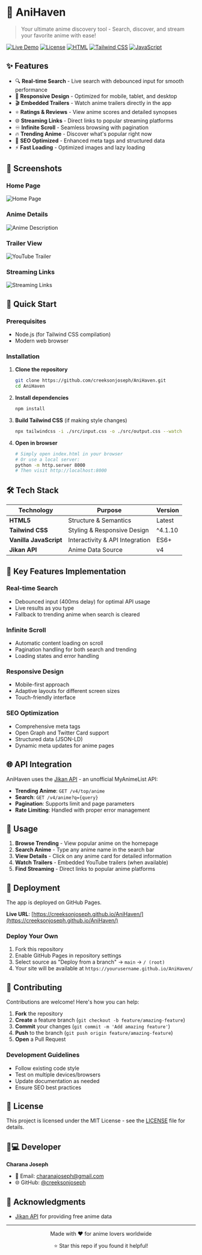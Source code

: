 # 🎌 AniHaven

> Your ultimate anime discovery tool - Search, discover, and stream your favorite anime with ease!

[![Live Demo](https://img.shields.io/badge/Live-Demo-green?style=for-the-badge)](https://creeksonjoseph.github.io/AniHaven/)
[![License](https://img.shields.io/badge/License-MIT-blue?style=for-the-badge)](LICENSE)
[![HTML](https://img.shields.io/badge/HTML5-E34F26?style=for-the-badge&logo=html5&logoColor=white)]()
[![Tailwind CSS](https://img.shields.io/badge/Tailwind_CSS-38B2AC?style=for-the-badge&logo=tailwind-css&logoColor=white)]()
[![JavaScript](https://img.shields.io/badge/JavaScript-F7DF1E?style=for-the-badge&logo=javascript&logoColor=black)]()

## ✨ Features

- 🔍 **Real-time Search** - Live search with debounced input for smooth performance
- 📱 **Responsive Design** - Optimized for mobile, tablet, and desktop
- 🎬 **Embedded Trailers** - Watch anime trailers directly in the app
- ⭐ **Ratings & Reviews** - View anime scores and detailed synopses
- 🌐 **Streaming Links** - Direct links to popular streaming platforms
- ♾️ **Infinite Scroll** - Seamless browsing with pagination
- 🔥 **Trending Anime** - Discover what's popular right now
- 🚀 **SEO Optimized** - Enhanced meta tags and structured data
- ⚡ **Fast Loading** - Optimized images and lazy loading

## 📸 Screenshots

### Home Page

![Home Page](img/home.png)

### Anime Details

![Anime Description](img/description.png)

### Trailer View

![YouTube Trailer](img/youtube.png)

### Streaming Links

![Streaming Links](img/links.png)

## 🚀 Quick Start

### Prerequisites

- Node.js (for Tailwind CSS compilation)
- Modern web browser

### Installation

1. **Clone the repository**

   ```bash
   git clone https://github.com/creeksonjoseph/AniHaven.git
   cd AniHaven
   ```

2. **Install dependencies**

   ```bash
   npm install
   ```

3. **Build Tailwind CSS** (if making style changes)

   ```bash
   npx tailwindcss -i ./src/input.css -o ./src/output.css --watch
   ```

4. **Open in browser**
   ```bash
   # Simply open index.html in your browser
   # Or use a local server:
   python -m http.server 8000
   # Then visit http://localhost:8000
   ```

## 🛠️ Tech Stack

| Technology             | Purpose                         | Version |
| ---------------------- | ------------------------------- | ------- |
| **HTML5**              | Structure & Semantics           | Latest  |
| **Tailwind CSS**       | Styling & Responsive Design     | ^4.1.10 |
| **Vanilla JavaScript** | Interactivity & API Integration | ES6+    |
| **Jikan API**          | Anime Data Source               | v4      |

## 🔧 Key Features Implementation

### Real-time Search

- Debounced input (400ms delay) for optimal API usage
- Live results as you type
- Fallback to trending anime when search is cleared

### Infinite Scroll

- Automatic content loading on scroll
- Pagination handling for both search and trending
- Loading states and error handling

### Responsive Design

- Mobile-first approach
- Adaptive layouts for different screen sizes
- Touch-friendly interface

### SEO Optimization

- Comprehensive meta tags
- Open Graph and Twitter Card support
- Structured data (JSON-LD)
- Dynamic meta updates for anime pages

## 🌐 API Integration

AniHaven uses the [Jikan API](https://jikan.moe/) - an unofficial MyAnimeList API:

- **Trending Anime**: `GET /v4/top/anime`
- **Search**: `GET /v4/anime?q={query}`
- **Pagination**: Supports limit and page parameters
- **Rate Limiting**: Handled with proper error management

## 🎯 Usage

1. **Browse Trending** - View popular anime on the homepage
2. **Search Anime** - Type any anime name in the search bar
3. **View Details** - Click on any anime card for detailed information
4. **Watch Trailers** - Embedded YouTube trailers (when available)
5. **Find Streaming** - Direct links to popular anime platforms

## 🚀 Deployment

The app is deployed on GitHub Pages.

**Live URL**: [https://creeksonjoseph.github.io/AniHaven/](https://creeksonjoseph.github.io/AniHaven/)

### Deploy Your Own

1. Fork this repository
2. Enable GitHub Pages in repository settings
3. Select source as "Deploy from a branch" → `main` → `/ (root)`
4. Your site will be available at `https://yourusername.github.io/AniHaven/`

## 🤝 Contributing

Contributions are welcome! Here's how you can help:

1. **Fork** the repository
2. **Create** a feature branch (`git checkout -b feature/amazing-feature`)
3. **Commit** your changes (`git commit -m 'Add amazing feature'`)
4. **Push** to the branch (`git push origin feature/amazing-feature`)
5. **Open** a Pull Request

### Development Guidelines

- Follow existing code style
- Test on multiple devices/browsers
- Update documentation as needed
- Ensure SEO best practices

## 📝 License

This project is licensed under the MIT License - see the [LICENSE](LICENSE) file for details.

## 👨💻 Developer

**Charana Joseph**

- 📧 Email: [charanajoseph@gmail.com](mailto:charanajoseph@gmail.com)
- 🌐 GitHub: [@creeksonjoseph](https://github.com/creeksonjoseph)

## 🙏 Acknowledgments

- [Jikan API](https://jikan.moe/) for providing free anime data

---

<div align="center">
  <p>Made with ❤️ for anime lovers worldwide</p>
  <p>⭐ Star this repo if you found it helpful!</p>
</div>
